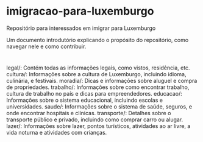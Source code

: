 # imigracao-para-luxemburgo
Repositório para interessados em imigrar para Luxemburgo

Um documento introdutório explicando o propósito do repositório, como navegar nele e como contribuir.
#
legal/: Contém todas as informações legais, como vistos, residência, etc.
cultura/: Informações sobre a cultura de Luxemburgo, incluindo idioma, culinária, e festivais.
moradia/: Dicas e informações sobre aluguel e compra de propriedades.
trabalho/: Informações sobre como encontrar trabalho, cultura de trabalho no país e dicas para empreendedores.
educacao/: Informações sobre o sistema educacional, incluindo escolas e universidades.
saude/: Informações sobre o sistema de saúde, seguros, e onde encontrar hospitais e clínicas.
transporte/: Detalhes sobre o transporte público e privado, incluindo como comprar carro ou alugar.
lazer/: Informações sobre lazer, pontos turísticos, atividades ao ar livre, a vida noturna e atividades com crianças.
